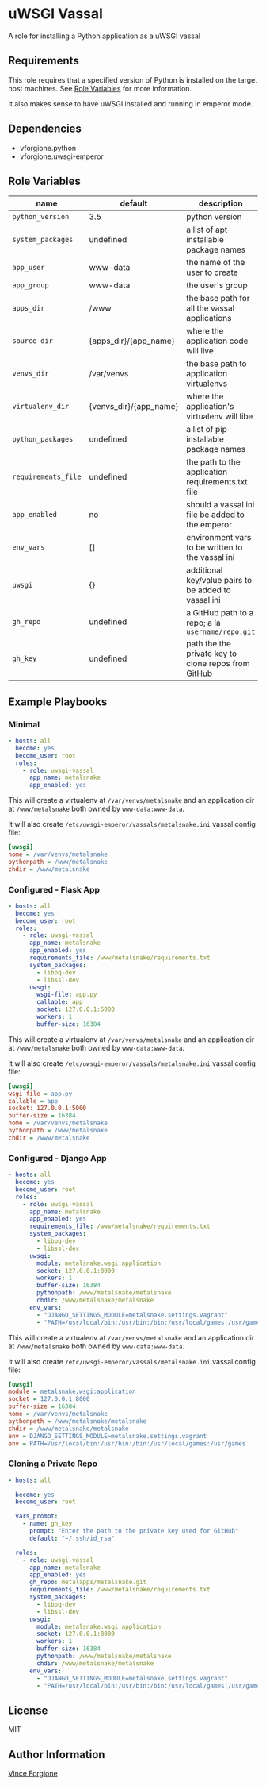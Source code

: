 # uWSGI Vassal

A role for installing a Python application as a uWSGI vassal


## Requirements

This role requires that a specified version of Python is installed on the target host machines. See [Role Variables](#role-variables) for more information.

It also makes sense to have uWSGI installed and running in emperor mode.


## Dependencies

- vforgione.python
- vforgione.uwsgi-emperor


## Role Variables

| name                | default                | description                                          |
| ------------------- | ---------------------- | ---------------------------------------------------- |
| `python_version`    | 3.5                    | python version                                       |
| `system_packages`   | undefined              | a list of apt installable package names              |
| `app_user`          | www-data               | the name of the user to create                       |
| `app_group`         | www-data               | the user's group                                     |
| `apps_dir`          | /www                   | the base path for all the vassal applications        |
| `source_dir`        | {apps_dir}/{app_name}  | where the application code will live                 |
| `venvs_dir`         | /var/venvs             | the base path to application virtualenvs             |
| `virtualenv_dir`    | {venvs_dir}/{app_name} | where the application's virtualenv will libe         |
| `python_packages`   | undefined              | a list of pip installable package names              |
| `requirements_file` | undefined              | the path to the application requirements.txt file    |
| `app_enabled`       | no                     | should a vassal ini file be added to the emperor     |
| `env_vars`          | []                     | environment vars to be written to the vassal ini     |
| `uwsgi`             | {}                     | additional key/value pairs to be added to vassal ini |
| `gh_repo`           | undefined              | a GitHub path to a repo; a la `username/repo.git`    |
| `gh_key`            | undefined              | path the the private key to clone repos from GitHub  |


## Example Playbooks

### Minimal

```yaml
- hosts: all
  become: yes
  become_user: root
  roles:
    - role: uwsgi-vassal
      app_name: metalsnake
      app_enabled: yes
```

This will create a virtualenv at `/var/venvs/metalsnake` and an application dir at `/www/metalsnake`
both owned by `www-data:www-data`.

It will also create `/etc/uwsgi-emperor/vassals/metalsnake.ini` vassal config file:

```ini
[uwsgi]
home = /var/venvs/metalsnake
pythonpath = /www/metalsnake
chdir = /www/metalsnake
```

### Configured - Flask App

```yaml
- hosts: all
  become: yes
  become_user: root
  roles:
    - role: uwsgi-vassal
      app_name: metalsnake
      app_enabled: yes
      requirements_file: /www/metalsnake/requirements.txt
      system_packages:
        - libpq-dev
        - libssl-dev
      uwsgi:
        wsgi-file: app.py
        callable: app
        socket: 127.0.0.1:5000
        workers: 1
        buffer-size: 16384
```

This will create a virtualenv at `/var/venvs/metalsnake` and an application dir at `/www/metalsnake`
both owned by `www-data:www-data`.

It will also create `/etc/uwsgi-emperor/vassals/metalsnake.ini` vassal config file:

```ini
[uwsgi]
wsgi-file = app.py
callable = app
socket: 127.0.0.1:5000
buffer-size = 16384
home = /var/venvs/metalsnake
pythonpath = /www/metalsnake
chdir = /www/metalsnake
```

### Configured - Django App

```yaml
- hosts: all
  become: yes
  become_user: root
  roles:
    - role: uwsgi-vassal
      app_name: metalsnake
      app_enabled: yes
      requirements_file: /www/metalsnake/requirements.txt
      system_packages:
        - libpq-dev
        - libssl-dev
      uwsgi:
        module: metalsnake.wsgi:application
        socket: 127.0.0.1:8000
        workers: 1
        buffer-size: 16384
        pythonpath: /www/metalsnake/metalsnake
        chdir: /www/metalsnake/metalsnake
      env_vars:
        - "DJANGO_SETTINGS_MODULE=metalsnake.settings.vagrant"
        - "PATH=/usr/local/bin:/usr/bin:/bin:/usr/local/games:/usr/games"
```

This will create a virtualenv at `/var/venvs/metalsnake` and an application dir at `/www/metalsnake`
both owned by `www-data:www-data`.

It will also create `/etc/uwsgi-emperor/vassals/metalsnake.ini` vassal config file:

```ini
[uwsgi]
module = metalsnake.wsgi:application
socket = 127.0.0.1:8000
buffer-size = 16384
home = /var/venvs/metalsnake
pythonpath = /www/metalsnake/metalsnake
chdir = /www/metalsnake/metalsnake
env = DJANGO_SETTINGS_MODULE=metalsnake.settings.vagrant
env = PATH=/usr/local/bin:/usr/bin:/bin:/usr/local/games:/usr/games
```


### Cloning a Private Repo

```yaml
- hosts: all

  become: yes
  become_user: root

  vars_prompt:
    - name: gh_key
      prompt: "Enter the path to the private key used for GitHub"
      default: "~/.ssh/id_rsa"

  roles:
    - role: uwsgi-vassal
      app_name: metalsnake
      app_enabled: yes
      gh_repo: metalapps/metalsnake.git
      requirements_file: /www/metalsnake/requirements.txt
      system_packages:
        - libpq-dev
        - libssl-dev
      uwsgi:
        module: metalsnake.wsgi:application
        socket: 127.0.0.1:8000
        workers: 1
        buffer-size: 16384
        pythonpath: /www/metalsnake/metalsnake
        chdir: /www/metalsnake/metalsnake
      env_vars:
        - "DJANGO_SETTINGS_MODULE=metalsnake.settings.vagrant"
        - "PATH=/usr/local/bin:/usr/bin:/bin:/usr/local/games:/usr/games"
```


## License

MIT


## Author Information

[Vince Forgione](https://github.com/vforgione)

